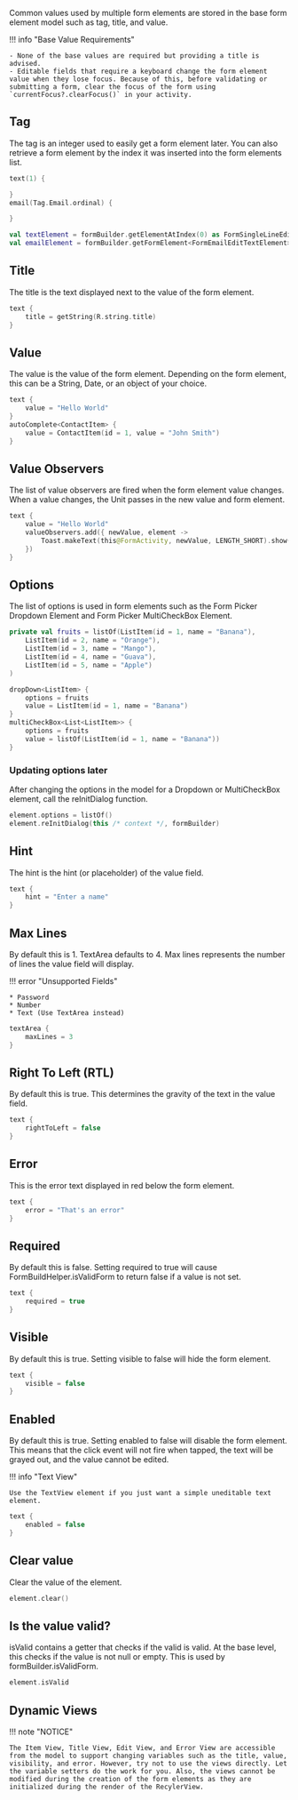 Common values used by multiple form elements are stored in the base form element model such as tag, title, and value.

!!! info "Base Value Requirements"

    - None of the base values are required but providing a title is advised.
    - Editable fields that require a keyboard change the form element value when they lose focus. Because of this, before validating or submitting a form, clear the focus of the form using `currentFocus?.clearFocus()` in your activity.

## Tag
The tag is an integer used to easily get a form element later. You can also retrieve a form element by the index it was inserted into the form elements list.
```kotlin
text(1) {

}
email(Tag.Email.ordinal) {

}
```
```kotlin
val textElement = formBuilder.getElementAtIndex(0) as FormSingleLineEditTextElement
val emailElement = formBuilder.getFormElement<FormEmailEditTextElement>(Tag.Email.ordinal)
```

## Title
The title is the text displayed next to the value of the form element.
```kotlin
text {
    title = getString(R.string.title)
}
```

## Value
The value is the value of the form element. Depending on the form element, this can be a String, Date, or an object of your choice.
```kotlin
text {
    value = "Hello World"
}
autoComplete<ContactItem> {
    value = ContactItem(id = 1, value = "John Smith")
}
```

## Value Observers
The list of value observers are fired when the form element value changes. When a value changes, the Unit passes in the new value and form element.
```kotlin
text {
    value = "Hello World"
    valueObservers.add({ newValue, element ->
        Toast.makeText(this@FormActivity, newValue, LENGTH_SHORT).show()
    })
}
```

## Options
The list of options is used in form elements such as the Form Picker Dropdown Element and Form Picker MultiCheckBox Element. 
```kotlin
private val fruits = listOf(ListItem(id = 1, name = "Banana"),
    ListItem(id = 2, name = "Orange"),
    ListItem(id = 3, name = "Mango"),
    ListItem(id = 4, name = "Guava"),
    ListItem(id = 5, name = "Apple")
)

dropDown<ListItem> {
    options = fruits
    value = ListItem(id = 1, name = "Banana")
}
multiCheckBox<List<ListItem>> {
    options = fruits
    value = listOf(ListItem(id = 1, name = "Banana"))
}
```
### Updating options later
After changing the options in the model for a Dropdown or MultiCheckBox element, call the reInitDialog function.
```kotlin
element.options = listOf()
element.reInitDialog(this /* context */, formBuilder)
```

## Hint
The hint is the hint (or placeholder) of the value field.
```kotlin
text {
    hint = "Enter a name"
}
```

## Max Lines
By default this is 1. TextArea defaults to 4.
Max lines represents the number of lines the value field will display.

!!! error "Unsupported Fields"

    * Password
    * Number
    * Text (Use TextArea instead)

```kotlin
textArea {
    maxLines = 3
}
```

## Right To Left (RTL)
By default this is true.
This determines the gravity of the text in the value field.
```kotlin
text {
    rightToLeft = false
}
```

## Error
This is the error text displayed in red below the form element.
```kotlin
text {
    error = "That's an error"
}
```

## Required
By default this is false.
Setting required to true will cause FormBuildHelper.isValidForm to return false if a value is not set.
```kotlin
text {
    required = true
}
```

## Visible
By default this is true.
Setting visible to false will hide the form element.
```kotlin
text {
    visible = false
}
```

## Enabled
By default this is true.
Setting enabled to false will disable the form element. This means that the click event will not fire when tapped, the text will be grayed out, and the value cannot be edited.

!!! info "Text View"

    Use the TextView element if you just want a simple uneditable text element.

```kotlin
text {
    enabled = false
}
```

## Clear value
Clear the value of the element.
```kotlin
element.clear()
```

## Is the value valid?
isValid contains a getter that checks if the valid is valid. At the base level, this checks if the value is not null or empty.
This is used by formBuilder.isValidForm.
```kotlin
element.isValid
```

## Dynamic Views

!!! note "NOTICE"

    The Item View, Title View, Edit View, and Error View are accessible from the model to support changing variables such as the title, value, visibility, and error. However, try not to use the views directly. Let the variable setters do the work for you. Also, the views cannot be modified during the creation of the form elements as they are initialized during the render of the RecylerView.